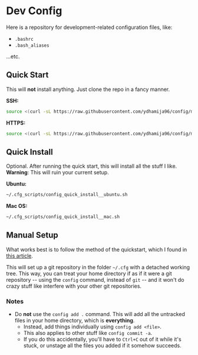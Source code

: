 # Dev Config

Here is a repository for development-related configuration files, like:

* `.bashrc`
* `.bash_aliases`

...etc.

## Quick Start

This will **not** install anything. Just clone the repo in a fancy manner.

**SSH:**

```bash
source <(curl -sL https://raw.githubusercontent.com/ydhamija96/config/master/.cfg_scripts/config_quick_setup__ssh.sh)
```

**HTTPS:**

```bash
source <(curl -sL https://raw.githubusercontent.com/ydhamija96/config/master/.cfg_scripts/config_quick_setup__https.sh)
```

## Quick Install

Optional. After running the quick start, this will install all the stuff I like. **Warning**: This will ruin your current setup.

**Ubuntu:**

```bash
~/.cfg_scripts/config_quick_install__ubuntu.sh
```

**Mac OS:**

```bash
~/.cfg_scripts/config_quick_install__mac.sh
```

## Manual Setup

What works best is to follow the method of the quickstart, which I found in [this article](https://developer.atlassian.com/blog/2016/02/best-way-to-store-dotfiles-git-bare-repo/).

This will set up a git repository in the folder `~/.cfg` with a detached working tree. This way, you can treat your home directory if as if it were a git repository
-- using the `config` command, instead of `git` -- and it won't do crazy stuff like interfere with your other git repositories.

### Notes

- Do **not** use the `config add .` command. This will add all the untracked files in your home directory, which is **everything**.
    - Instead, add things individually using `config add <file>`.
    - This also applies to other stuff like `config commit -a`.
    - If you do this accidentally, you'll have to `Ctrl+C` out of it while it's stuck, or unstage all the files you added if it somehow succeeds.

